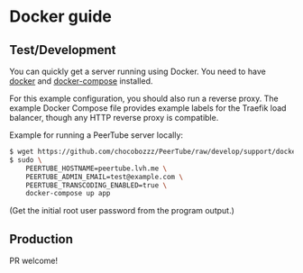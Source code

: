 # Docker guide

## Test/Development 

You can quickly get a server running using Docker. You need to have [docker](https://www.docker.com/community-edition) and [docker-compose](https://docs.docker.com/compose/install/) installed.

For this example configuration, you should also run a reverse proxy. The example
Docker Compose file provides example labels for the Traefik load balancer,
though any HTTP reverse proxy is compatible.

Example for running a PeerTube server locally:

```bash
$ wget https://github.com/chocobozzz/PeerTube/raw/develop/support/docker/production/docker-compose.yml
$ sudo \
    PEERTUBE_HOSTNAME=peertube.lvh.me \
    PEERTUBE_ADMIN_EMAIL=test@example.com \
    PEERTUBE_TRANSCODING_ENABLED=true \
    docker-compose up app
```

(Get the initial root user password from the program output.)

## Production

PR welcome!
